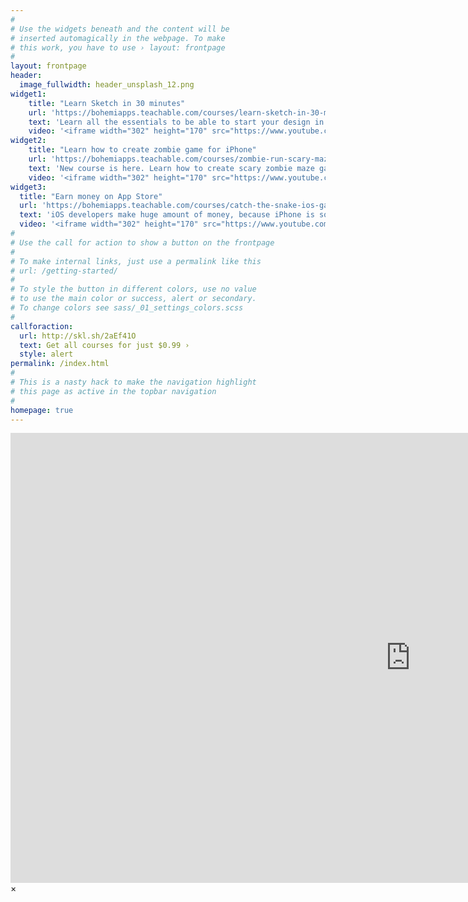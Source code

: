 ```yaml
---
#
# Use the widgets beneath and the content will be
# inserted automagically in the webpage. To make
# this work, you have to use › layout: frontpage
#
layout: frontpage
header:
  image_fullwidth: header_unsplash_12.png
widget1:
    title: "Learn Sketch in 30 minutes"
    url: 'https://bohemiapps.teachable.com/courses/learn-sketch-in-30-minutes'
    text: 'Learn all the essentials to be able to start your design in Sketch. After half an hour you will know everything you need to jump right into the work.'
    video: '<iframe width="302" height="170" src="https://www.youtube.com/embed/zxwRj8jQNQY?rel=0&amp;controls=0&amp;showinfo=0" frameborder="0" allowfullscreen></iframe>'
widget2:
    title: "Learn how to create zombie game for iPhone"
    url: 'https://bohemiapps.teachable.com/courses/zombie-run-scary-maze-game-for-iphone'
    text: 'New course is here. Learn how to create scary zombie maze game for iPhone, publish it on App Store and profit from its sales.'
    video: '<iframe width="302" height="170" src="https://www.youtube.com/embed/-uu1KE61E9s?rel=0&amp;controls=0&amp;showinfo=0" frameborder="0" allowfullscreen></iframe>'
widget3:
  title: "Earn money on App Store"
  url: 'https://bohemiapps.teachable.com/courses/catch-the-snake-ios-game'
  text: 'iOS developers make huge amount of money, because iPhone is so popular. Want to grab your share? Take this course and I will teach you all you need to create your own iOS game and publish it on App Store, so you can make money from selling it.'
  video: '<iframe width="302" height="170" src="https://www.youtube.com/embed/J-rv1AGynaA?rel=0&amp;controls=0&amp;showinfo=0" frameborder="0" allowfullscreen></iframe>'
#
# Use the call for action to show a button on the frontpage
#
# To make internal links, just use a permalink like this
# url: /getting-started/
#
# To style the button in different colors, use no value
# to use the main color or success, alert or secondary.
# To change colors see sass/_01_settings_colors.scss
#
callforaction:
  url: http://skl.sh/2aEf41O
  text: Get all courses for just $0.99 ›
  style: alert
permalink: /index.html
#
# This is a nasty hack to make the navigation highlight
# this page as active in the topbar navigation
#
homepage: true
---
```


<div id="videoModal" class="reveal-modal large" data-reveal="">
  <div class="flex-video widescreen vimeo" style="display: block;">
    <iframe width="1280" height="720" src="https://www.youtube.com/embed/3b5zCFSmVvU" frameborder="0" allowfullscreen></iframe>
  </div>
  <a class="close-reveal-modal">&#215;</a>
</div>
